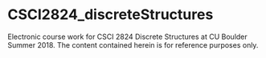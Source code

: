 # CSCI2824_discreteStructures
Electronic course work for CSCI 2824 Discrete Structures at CU Boulder Summer 2018. The content contained herein is for reference purposes only.
